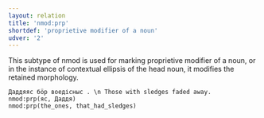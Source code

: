 ```yaml
---
layout: relation
title: 'nmod:prp'
shortdef: 'proprietive modifier of a noun'
udver: '2'
---
```


This subtype of nmod is used for marking proprietive modifier of a noun, or in the instance of contextual ellipsis of the head noun, it modifies the retained morphology.

~~~ sdparse
Даддяяс бӧр воедісныс . \n Those with sledges faded away.
nmod:prp(яс, Даддя)
nmod:prp(the_ones, that_had_sledges)

~~~

<!-- Interlanguage links updated Čt lis 12 09:43:27 CET 2020 -->
